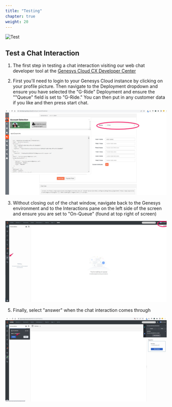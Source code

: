 ```yaml
---
title: "Testing"
chapter: true
weight: 20
---
```

![Test](/images/Webchat2-768x300.jpg)
## Test a Chat Interaction

1. The first step in testing a chat interaction visiting our web chat developer tool at the [Genesys Cloud CX Developer Center](https://developer.genesys.cloud/developer-tools/#/webchat)

2. First you'll need to login to your Genesys Cloud instance by clicking on your profile picture. Then navigate to the Deployment dropdown and ensure you have selected the "G-Ride" Deployment and ensure the ""Queue" field is set to "G-Ride." You can then put in any customer data if you like and then press start chat. 

![devcenter](/images/chatdev.jpg)

3. Without closing out of the chat window, navigate back to the Genesys environment and to the Interactions pane on the left side of the screen and ensure you are set to "On-Queue" (found at top right of screen)

![interactionspane](/images/interactionpane.jpg)

5. Finally, select "answer" when the chat interaction comes through

![incomingchat](/images/incomingchat.jpg)